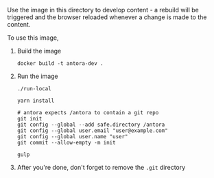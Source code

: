 Use the image in this directory to develop content - a rebuild will be triggered and the browser reloaded whenever a change is made to the content.

To use this image,

01. Build the image

		docker build -t antora-dev .

01. Run the image

		./run-local

		yarn install

		# antora expects /antora to contain a git repo
		git init
		git config --global --add safe.directory /antora
		git config --global user.email "user@example.com"
		git config --global user.name "user"
		git commit --allow-empty -m init

		gulp

01. After you're done, don't forget to remove the `.git` directory
